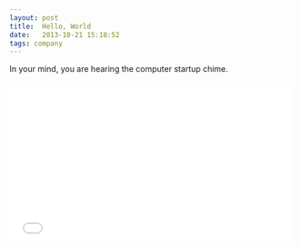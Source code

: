 ```yaml
---
layout: post
title:  Hello, World
date:   2013-10-21 15:18:52
tags: company
---
```


In your mind, you are hearing the computer startup chime.

<iframe src="//player.vimeo.com/video/78566487?autoplay=1" width="500" height="281" frameborder="0" webkitallowfullscreen mozallowfullscreen allowfullscreen></iframe>
